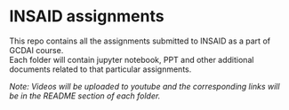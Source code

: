 # INSAID assignments

This repo contains all the assignments submitted to INSAID as a part of GCDAI course.  
Each folder will contain jupyter notebook, PPT and other additional documents related to that particular assignments.

_Note: Videos will be uploaded to youtube and the corresponding links will be in the README section of each folder._